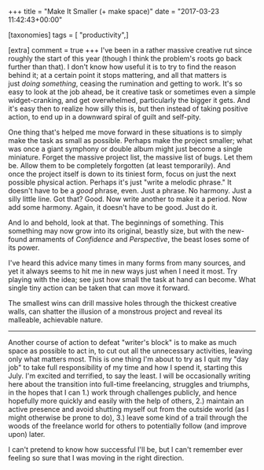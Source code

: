 +++
title = "Make It Smaller (+ make space)"
date = "2017-03-23 11:42:43+00:00"

[taxonomies]
tags = [ "productivity",]

[extra]
comment = true
+++
I've been in a rather massive creative rut since roughly the start of this year (though I think the problem's roots go back further than that).<!-- more --> I don't know how useful it is to try to find the reason behind it; at a certain point it stops mattering, and all that matters is just <em>doing something</em>, ceasing the rumination and getting to work. It's so easy to look at the job ahead, be it creative task or sometimes even a simple widget-cranking, and get overwhelmed, particularly the bigger it gets. And it's easy then to realize how silly this is, but then instead of taking positive action, to end up in a downward spiral of guilt and self-pity.

One thing that's helped me move forward in these situations is to simply make the task as small as possible. Perhaps make the project smaller; what was once a giant symphony or double album might just become a single miniature. Forget the massive project list, the massive list of bugs. Let them be. Allow them to be completely forgotten (at least temporarily). And once the project itself is down to its tiniest form, focus on just the next possible physical action. Perhaps it's just "write a melodic phrase." It doesn't have to be a <em>good</em> phrase, even. Just a phrase. No harmony. Just a silly little line. Got that? Good. Now write another to make it a period. Now add some harmony. Again, it doesn't have to be good. Just do it.

And lo and behold, look at that. The beginnings of something. This something may now grow into its original, beastly size, but with the new-found armaments of <em>Confidence</em> and <em>Perspective</em>, the beast loses some of its power.

I've heard this advice many times in many forms from many sources, and yet it always seems to hit me in new ways just when I need it most. Try playing with the idea; see just how small the task at hand can become. What single tiny action can be taken that can move it forward.

The smallest wins can drill massive holes through the thickest creative walls, can shatter the illusion of a monstrous project and reveal its malleable, achievable nature.

<hr />

Another course of action to defeat "writer's block" is to make as much space as possible to act in, to cut out all the unnecessary activities, leaving only what matters most. This is one thing I'm about to try as I quit my "day job" to take full responsibility of my time and how I spend it, starting this July. I'm excited and terrified, to say the least. I will be occasionally writing here about the transition into full-time freelancing, struggles and triumphs, in the hopes that I can 1.) work through challenges publicly, and hence hopefully more quickly and easily with the help of others, 2.) maintain an active presence and avoid shutting myself out from the outside world (as I might otherwise be prone to do), 3.) leave some kind of a trail through the woods of the freelance world for others to potentially follow (and improve upon) later.

I can't pretend to know how successful I'll be, but I can't remember ever feeling so sure that I was moving in the right direction.
